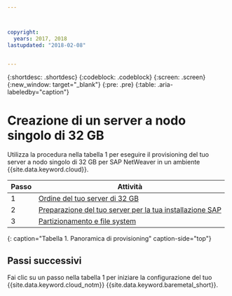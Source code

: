 ```yaml
---



copyright:
  years: 2017, 2018
lastupdated: "2018-02-08"


---
```


{:shortdesc: .shortdesc}
{:codeblock: .codeblock}
{:screen: .screen}
{:new_window: target="_blank"}
{:pre: .pre}
{:table: .aria-labeledby="caption"}

# Creazione di un server a nodo singolo di 32 GB

Utilizza la procedura nella tabella 1 per eseguire il provisioning del tuo server a nodo singolo di 32 GB per SAP NetWeaver in un ambiente {{site.data.keyword.cloud}}.

| Passo | Attività |
| --- | --- |
| 1 | [Ordine del tuo server di 32 GB](/docs/infrastructure/sap-netweaver-ms-qrg/ms-set-up-infrastructure-32GB.html) |
| 2 | [Preparazione del tuo server per la tua installazione SAP](/docs/infrastructure/sap-netweaver-ms-qrg/ms-prepare-server-32GB.html) |
| 3 | [Partizionamento e file system](/docs/infrastructure/sap-netweaver-ms-qrg/ms-partition-32GB.html) |
{: caption="Tabella 1. Panoramica di provisioning" caption-side="top"} 

## Passi successivi

Fai clic su un passo nella tabella 1 per iniziare la configurazione del tuo {{site.data.keyword.cloud_notm}} {{site.data.keyword.baremetal_short}}.


